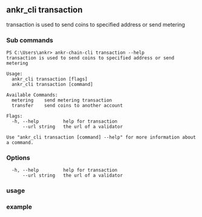## ankr_cli transaction

transaction is used to send coins to specified address or send metering
### Sub commands

```
PS C:\Users\ankr> ankr-chain-cli transaction --help
transaction is used to send coins to specified address or send metering

Usage:
  ankr_cli transaction [flags]
  ankr_cli transaction [command]

Available Commands:
  metering    send metering transaction
  transfer    send coins to another account

Flags:
  -h, --help         help for transaction
      --url string   the url of a validator

Use "ankr_cli transaction [command] --help" for more information about a command.
```

### Options

```
  -h, --help         help for transaction
      --url string   the url of a validator
```

### usage    
### example    


